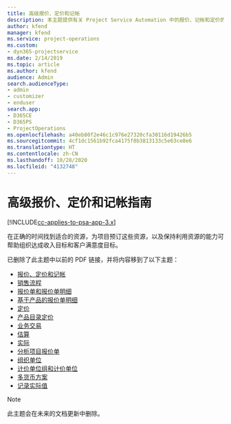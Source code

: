 ```yaml
---
title: 高级报价、定价和记帐
description: 本主题提供有关 Project Service Automation 中的报价、记帐和定价的信息。
author: kfend
manager: kfend
ms.service: project-operations
ms.custom:
- dyn365-projectservice
ms.date: 2/14/2019
ms.topic: article
ms.author: kfend
audience: Admin
search.audienceType:
- admin
- customizer
- enduser
search.app:
- D365CE
- D365PS
- ProjectOperations
ms.openlocfilehash: a40eb80f2e46c1c976e27320cfa30116d19426b5
ms.sourcegitcommit: 4cf1dc1561b92fca4175f0b3813133c5e63ce8e6
ms.translationtype: HT
ms.contentlocale: zh-CN
ms.lasthandoff: 10/28/2020
ms.locfileid: "4132748"
---
```

# <a name="advanced-quoting-pricing-and-billing-guide"></a>高级报价、定价和记帐指南

[!INCLUDE[cc-applies-to-psa-app-3.x](../../includes/cc-applies-to-psa-app-3x.md)]

在正确的时间找到适合的资源，为项目预订这些资源，以及保持利用资源的能力可帮助组织达成收入目标和客户满意度目标。 

已删除了此主题中以前的 PDF 链接，并将内容移到了以下主题：

- [报价、定价和记帐](../quote-bill-price.md)
- [销售流程](../basic-sales-process.md)
- [报价单和报价单明细](../basic-quote-lines.md)
- [基于产品的报价单明细](../product-based-quote-lines.md)
- [定价](../basic-pricing.md)
- [产品目录定价](../product-catalog-pricing.md)
- [业务交易](../basic-business-transactions.md)
- [估算](../estimates.md)
- [实际](../actuals.md)
- [分析项目报价单](../basic-analyzing-quotes.md)
- [组织单位](../advanced-organizational.md)
- [计价单位组和计价单位](../advanced-units.md)
- [多货币方案](../advanced-currency.md)
- [记录实际值](../advanced-actuals.md)

> [!NOTE]
> 此主题会在未来的文档更新中删除。 
